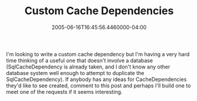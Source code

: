 ﻿---
title: Custom Cache Dependencies
date: "2005-06-16T16:45:56.4460000-04:00"
description: I'm looking to write a custom cache dependency but I'm having a
featuredImage: img/1867-featured.png
---

I'm looking to write a custom cache dependency but I'm having a very hard time thinking of a useful one that doesn't involve a database (SqlCacheDependency is already taken, and I don't know any other database system well enough to attempt to duplicate the SqlCacheDependency). If anybody has any ideas for CacheDependencies they'd like to see created, comment to this post and perhaps I'll build one to meet one of the requests if it seems interesting.

